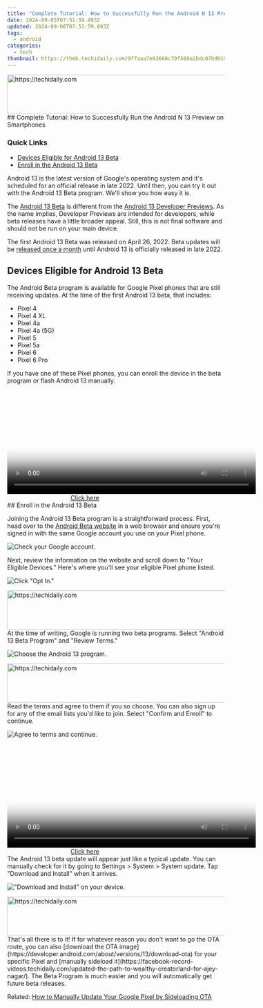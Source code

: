 ```yaml
---
title: "Complete Tutorial: How to Successfully Run the Android N 13 Preview on Smartphones"
date: 2024-09-05T07:51:59.893Z
updated: 2024-09-06T07:51:59.893Z
tags:
  - android
categories:
  - tech
thumbnail: https://thmb.techidaily.com/9f7aaa7e93668c79f588e2bdc07bd0199fd9952e273ede775f53891cdecae42d.jpg
---
```


<!-- affiliate ads begin -->
<a href="https://aligracehair.sjv.io/c/5597632/1886003/19272" target="_top" id="1886003">
  <img src="//a.impactradius-go.com/display-ad/19272-1886003" border="0" alt="https://techidaily.com" width="728" height="90"/>
</a>
<img height="0" width="0" src="https://aligracehair.sjv.io/i/5597632/1886003/19272" style="position:absolute;visibility:hidden;" border="0" />
<!-- affiliate ads end -->
## Complete Tutorial: How to Successfully Run the Android N 13 Preview on Smartphones

### Quick Links

* [Devices Eligible for Android 13 Beta](https://facebook-video-content.techidaily.com/updated-2024-approved-essential-fix-re-emerge-missing-watch-icon-2023/)
* [Enroll in the Android 13 Beta](https://android-location-track.techidaily.com/in-2024-how-to-intercept-text-messages-on-oppo-a59-5g-drfone-by-drfone-virtual-android/)

 Android 13 is the latest version of Google's operating system and it's scheduled for an official release in late 2022\. Until then, you can try it out with the Android 13 Beta program. We'll show you how easy it is.

 The [Android 13 Beta](https://www.reviewgeek.com/116049/the-first-android-13-beta-arrives-heres-how-to-install-it/) is different from the [Android 13 Developer Previews](https://vp-tips.techidaily.com/new-in-2024-leading-edge-servers-for-maximum-efficiency/). As the name implies, Developer Previews are intended for developers, while beta releases have a little broader appeal. Still, this is not final software and should not be run on your main device.

 The first Android 13 Beta was released on April 26, 2022\. Beta updates will be [released once a month](https://developer.android.com/about/versions/13/release-notes) until Android 13 is officially released in late 2022.

##  Devices Eligible for Android 13 Beta

 The Android Beta program is available for Google Pixel phones that are still receiving updates. At the time of the first Android 13 beta, that includes:

* Pixel 4
* Pixel 4 XL
* Pixel 4a
* Pixel 4a (5G)
* Pixel 5
* Pixel 5a
* Pixel 6
* Pixel 6 Pro

 If you have one of these Pixel phones, you can enroll the device in the beta program or flash Android 13 manually.

<!-- affiliate ads begin -->
<span id="1983582">
					<video width="576" height="240" style="cursor:pointer"
           poster="//a.impactradius-go.com/display-clicktoplayimage/1983582.png"
           onclick="if(!this.playClicked){this.play();this.setAttribute('controls',true);this.playClicked=true;}">
	   <source src="//a.impactradius-go.com/display-ad/22993-1983582">
	   <img src="//a.impactradius-go.com/display-clicktoplayimage/1983582.png" style="border: none; height: 100%; width: 100%; object-fit: contain">
	</video>
	<div style="width:360px;text-align:center"><a href="javascript:window.open(decodeURIComponent('https%3A%2F%2Fhomestyler.sjv.io%2Fc%2F5597632%2F1983582%2F22993'), '_blank');void(0);">Click here</a></div>
</span>
<img height="0" width="0" src="https://imp.pxf.io/i/5597632/1983582/22993" style="position:absolute;visibility:hidden;" border="0" />
<!-- affiliate ads end -->
##  Enroll in the Android 13 Beta

 Joining the Android 13 Beta program is a straightforward process. First, head over to the [Android Beta website](https://www.google.com/android/beta) in a web browser and ensure you're signed in with the same Google account you use on your Pixel phone.

![Check your Google account.](https://static1.howtogeekimages.com/wordpress/wp-content/uploads/2022/04/2022-04-26_13-41-33.jpg) 

 Next, review the information on the website and scroll down to "Your Eligible Devices." Here's where you'll see your eligible Pixel phone listed.

![Click "Opt In."](https://static1.howtogeekimages.com/wordpress/wp-content/uploads/2022/04/2022-04-26_13-42-55.jpg) 

<!-- affiliate ads begin -->
<a href="https://aligracehair.sjv.io/c/5597632/1918703/19272" target="_top" id="1918703">
  <img src="//a.impactradius-go.com/display-ad/19272-1918703" border="0" alt="https://techidaily.com" width="728" height="90"/>
</a>
<img height="0" width="0" src="https://aligracehair.sjv.io/i/5597632/1918703/19272" style="position:absolute;visibility:hidden;" border="0" />
<!-- affiliate ads end -->
 At the time of writing, Google is running two beta programs. Select "Android 13 Beta Program" and "Review Terms."

![Choose the Android 13 program.](https://static1.howtogeekimages.com/wordpress/wp-content/uploads/2022/04/2022-04-26_13-45-30.jpg) 

<!-- affiliate ads begin -->
<a href="https://imp.i357552.net/c/5597632/1006793/11832" target="_top" id="1006793">
  <img src="//a.impactradius-go.com/display-ad/11832-1006793" border="0" alt="https://techidaily.com" width="728" height="90"/>
</a>
<img height="0" width="0" src="https://imp.i357552.net/i/5597632/1006793/11832" style="position:absolute;visibility:hidden;" border="0" />
<!-- affiliate ads end -->
 Read the terms and agree to them if you so choose. You can also sign up for any of the email lists you'd like to join. Select "Confirm and Enroll" to continue.

![Agree to terms and continue.](https://static1.howtogeekimages.com/wordpress/wp-content/uploads/2022/04/2022-04-26_13-46-01.jpg) 

<!-- affiliate ads begin -->
<span id="1983472">
					<video width="576" height="240" style="cursor:pointer"
           poster="//a.impactradius-go.com/display-clicktoplayimage/1983472.png"
           onclick="if(!this.playClicked){this.play();this.setAttribute('controls',true);this.playClicked=true;}">
	   <source src="//a.impactradius-go.com/display-ad/22993-1983472">
	   <img src="//a.impactradius-go.com/display-clicktoplayimage/1983472.png" style="border: none; height: 100%; width: 100%; object-fit: contain">
	</video>
	<div style="width:360px;text-align:center"><a href="javascript:window.open(decodeURIComponent('https%3A%2F%2Fhomestyler.sjv.io%2Fc%2F5597632%2F1983472%2F22993'), '_blank');void(0);">Click here</a></div>
</span>
<img height="0" width="0" src="https://imp.pxf.io/i/5597632/1983472/22993" style="position:absolute;visibility:hidden;" border="0" />
<!-- affiliate ads end -->
 The Android 13 beta update will appear just like a typical update. You can manually check for it by going to Settings > System > System update. Tap "Download and Install" when it arrives.

!["Download and Install" on your device.](https://static1.howtogeekimages.com/wordpress/wp-content/uploads/2022/04/2022-04-26_13-49-33.jpg) 

<!-- affiliate ads begin -->
<a href="https://appsumo.8odi.net/c/5597632/2100527/7443" target="_top" id="2100527">
  <img src="//a.impactradius-go.com/display-ad/7443-2100527" border="0" alt="https://techidaily.com" width="728" height="90"/>
</a>
<img height="0" width="0" src="https://appsumo.8odi.net/i/5597632/2100527/7443" style="position:absolute;visibility:hidden;" border="0" />
<!-- affiliate ads end -->
 That's all there is to it! If for whatever reason you don't want to go the OTA route, you can also [download the OTA image](https://developer.android.com/about/versions/13/download-ota) for your specific Pixel and [manually sideload it](https://facebook-record-videos.techidaily.com/updated-the-path-to-wealthy-creatorland-for-ajey-nagar/). The Beta Program is much easier and you will automatically get future beta releases.

Related: [How to Manually Update Your Google Pixel by Sideloading OTA](https://facebook-record-videos.techidaily.com/updated-the-path-to-wealthy-creatorland-for-ajey-nagar/)

<ins class="adsbygoogle"
     style="display:block"
     data-ad-format="autorelaxed"
     data-ad-client="ca-pub-7571918770474297"
     data-ad-slot="1223367746"></ins>



<ins class="adsbygoogle"
     style="display:block"
     data-ad-client="ca-pub-7571918770474297"
     data-ad-slot="8358498916"
     data-ad-format="auto"
     data-full-width-responsive="true"></ins>


